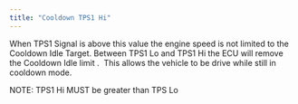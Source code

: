 ```yaml
---
title: "Cooldown TPS1 Hi"
---
```


When TPS1 Signal is above this value the engine speed is not limited to the Cooldown Idle Target. Between TPS1 Lo and TPS1 Hi the ECU will remove the Cooldown Idle limit .&nbsp; This allows the vehicle to be drive while still in cooldown mode.


NOTE: TPS1 Hi MUST be greater than TPS Lo
